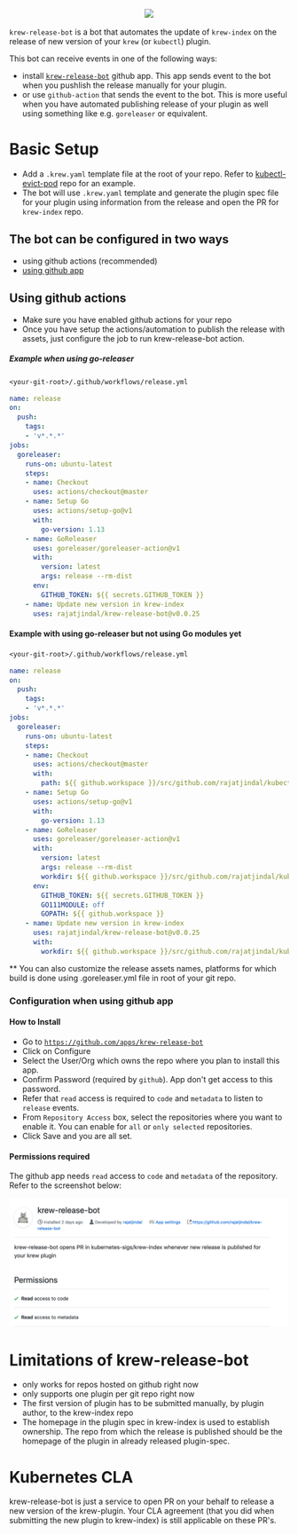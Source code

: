 
<p align="center">
  <a href="https://github.com/rajatjindal/krew-release-bot"><img src="https://github.com/krew-release-bot.png" width="100"></a><span width="10px">
</p>


`krew-release-bot` is a bot that automates the update of `krew-index` on the release of new version of your `krew` (or `kubectl`) plugin.

This bot can receive events in one of the following ways:

- install [`krew-release-bot`](https://github.com/apps/krew-release-bot) github app. This app sends event to the bot when you pushlish the release manually for your plugin.
- or use `github-action` that sends the event to the bot. This is more useful when you have automated publishing release of your plugin as well using something like e.g. `goreleaser` or equivalent.


# Basic Setup

- Add a `.krew.yaml` template file at the root of your repo. Refer to [kubectl-evict-pod](https://github.com/rajatjindal/kubectl-evicd-pod) repo for an example.
- The bot will use `.krew.yaml` template and generate the plugin spec file for your plugin using information from the release and open the PR for `krew-index` repo.

## The bot can be configured in two ways

- using github actions (recommended)
- [using github app](docs/using-github-app.md)

## Using github actions

- Make sure you have enabled github actions for your repo
- Once you have setup the actions/automation to publish the release with assets, just configure the job to run krew-release-bot action.

##### Example when using go-releaser

`<your-git-root>/.github/workflows/release.yml`

```yaml
name: release
on:
  push:
    tags:
    - 'v*.*.*'
jobs:
  goreleaser:
    runs-on: ubuntu-latest
    steps:
    - name: Checkout
      uses: actions/checkout@master
    - name: Setup Go
      uses: actions/setup-go@v1
      with:
        go-version: 1.13
    - name: GoReleaser
      uses: goreleaser/goreleaser-action@v1
      with:
        version: latest
        args: release --rm-dist
      env:
        GITHUB_TOKEN: ${{ secrets.GITHUB_TOKEN }}
    - name: Update new version in krew-index
      uses: rajatjindal/krew-release-bot@v0.0.25
```

#### Example with using go-releaser but not using Go modules yet
`<your-git-root>/.github/workflows/release.yml`

```yaml
name: release
on:
  push:
    tags:
    - 'v*.*.*'
jobs:
  goreleaser:
    runs-on: ubuntu-latest
    steps:
    - name: Checkout
      uses: actions/checkout@master
      with:
        path: ${{ github.workspace }}/src/github.com/rajatjindal/kubectl-whoami
    - name: Setup Go
      uses: actions/setup-go@v1
      with:
        go-version: 1.13
    - name: GoReleaser
      uses: goreleaser/goreleaser-action@v1
      with:
        version: latest
        args: release --rm-dist
        workdir: ${{ github.workspace }}/src/github.com/rajatjindal/kubectl-whoami
      env:
        GITHUB_TOKEN: ${{ secrets.GITHUB_TOKEN }}
        GO111MODULE: off
        GOPATH: ${{ github.workspace }}
    - name: Update new version in krew-index
      uses: rajatjindal/krew-release-bot@v0.0.25
      with:
        workdir: ${{ github.workspace }}/src/github.com/rajatjindal/kubectl-whoami

```

** You can also customize the release assets names, platforms for which build is done using .goreleaser.yml file in root of your git repo.


### Configuration when using github app

#### How to Install

- Go to [`https://github.com/apps/krew-release-bot`](https://github.com/apps/krew-release-bot)
- Click on Configure
- Select the User/Org which owns the repo where you plan to install this app.
- Confirm Password (required by `github`). App don't get access to this password.
- Refer that `read` access is required to `code` and `metadata` to listen to `release` events.
- From `Repository Access` box, select the repositories where you want to enable it. You can enable for `all` or `only selected` repositories.
- Click Save and you are all set.

#### Permissions required

The github app needs `read` access to `code` and `metadata` of the repository. Refer to the screenshot below:

![Permissions](docs/permissions.png)

# Limitations of krew-release-bot
- only works for repos hosted on github right now
- only supports one plugin per git repo right now
- The first version of plugin has to be submitted manually, by plugin author, to the krew-index repo
- The homepage in the plugin spec in krew-index is used to establish ownership. The repo from which the release is published should be the homepage of the plugin in already released plugin-spec.


# Kubernetes CLA

krew-release-bot is just a service to open PR on your behalf to release a new version of the krew-plugin. Your CLA agreement (that you did when submitting the new plugin to krew-index) is still applicable on these PR's. 
